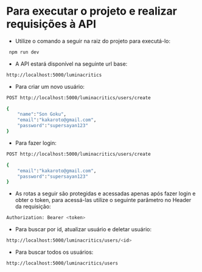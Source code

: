 <h1>Para executar o projeto e realizar requisições à API</h1>

- Utilize o comando a seguir na raiz do projeto para executá-lo:

```bash
 npm run dev
```

- A API estará disponível na seguinte url base:

```bash
http://localhost:5000/luminacritics
```

- Para criar um novo usuário:

```bash
POST http://localhost:5000/luminacritics/users/create

{
    "name":"Son Goku",
    "email":"kakaroto@gmail.com",
    "password":"supersayan123"
}
```

- Para fazer login:

```bash
POST http://localhost:5000/luminacritics/users/create

{
    "email":"kakaroto@gmail.com",
    "password":"supersayan123"
}
```

- As rotas a seguir são protegidas e acessadas apenas após fazer login e obter o token, para acessá-las utilize o seguinte parâmetro no Header da requisição:

```bash
Authorization: Bearer <token>
```

- Para buscar por id, atualizar usuário e deletar usuário:

```bash
http://localhost:5000/luminacritics/users/<id>
```

- Para buscar todos os usuários:

```bash
http://localhost:5000/luminacritics/users
```